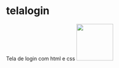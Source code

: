 # telalogin
Tela de login com html e css
<img src="https://i.imgur.com/HEGEj8E.png" style=" width:100px ; height:100px " />
